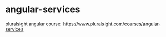 # angular-services
pluralsight angular course: https://www.pluralsight.com/courses/angular-services
